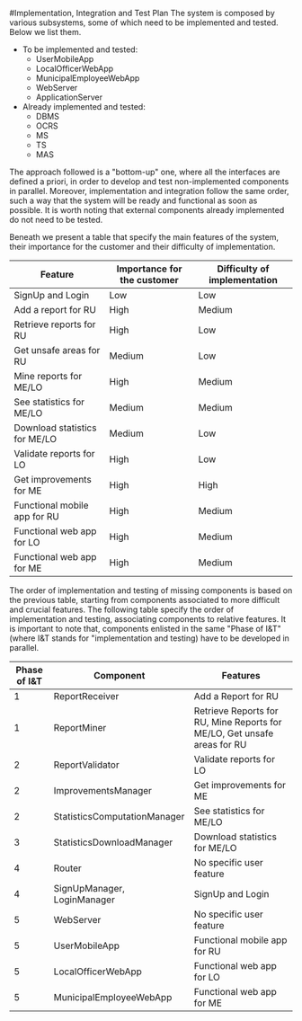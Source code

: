 #Implementation, Integration and Test Plan
The system is composed by various subsystems, some of which need to be implemented and tested. 
Below we list them.
* To be implemented and tested:
    * UserMobileApp
    * LocalOfficerWebApp
    * MunicipalEmployeeWebApp
    * WebServer
    * ApplicationServer
* Already implemented and tested:
    * DBMS
    * OCRS
    * MS
    * TS
    * MAS
    
The approach followed is a "bottom-up" one, where all the interfaces are defined a priori, in order to 
develop and test non-implemented components in parallel. Moreover, implementation and integration follow the same order, 
such a way that the system will be ready and functional as soon as possible. 
It is worth noting that external components already implemented do not need to be tested. 

Beneath we present a table that specify the main features of the system, their importance for the customer and their 
difficulty of implementation. 
   

| Feature | Importance for the customer | Difficulty of implementation |
| ---- | ---- | ---- |
| SignUp and Login | Low | Low |
| Add a report for RU | High | Medium |
| Retrieve reports for RU | High | Low |
| Get unsafe areas for RU | Medium | Low |
| Mine reports for ME/LO | High | Medium |
| See statistics for ME/LO | Medium | Medium |
| Download statistics for ME/LO | Medium | Low |
| Validate reports for LO | High | Low |
| Get improvements for ME | High | High |
| Functional mobile app for RU | High | Medium 
| Functional web app for LO | High | Medium | 
| Functional web app for ME | High | Medium | 

The order of implementation and testing of missing components is based on the previous table, starting from components
associated to more difficult and crucial features. 
The following table specify the order of implementation and testing, associating components to relative features. 
It is important to note that, components enlisted in the same "Phase of I&T" (where I&T stands for "implementation and testing)
have to be developed in parallel. 

| Phase of I&T | Component | Features |
| ---- | ---- | ---- |
| 1 | ReportReceiver | Add a Report for RU |
| 1 | ReportMiner | Retrieve Reports for RU, Mine Reports for ME/LO, Get unsafe areas for RU |
| 2 | ReportValidator | Validate reports for LO |
| 2 | ImprovementsManager | Get improvements for ME |
| 2 | StatisticsComputationManager | See statistics for ME/LO |
| 3 | StatisticsDownloadManager | Download statistics for ME/LO |
| 4 | Router | No specific user feature | 
| 4 | SignUpManager, LoginManager | SignUp and Login |
| 5 | WebServer | No specific user feature | 
| 5 | UserMobileApp | Functional mobile app for RU |
| 5 | LocalOfficerWebApp | Functional web app for LO | 
| 5 | MunicipalEmployeeWebApp | Functional web app for ME|

